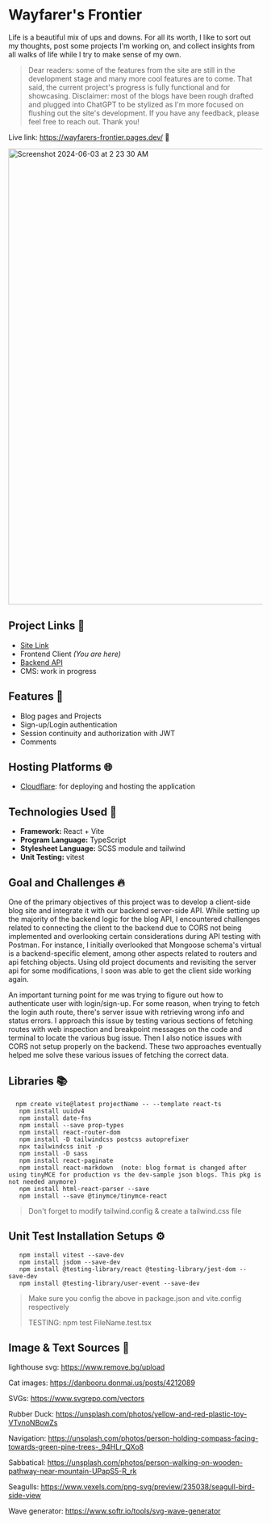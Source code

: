# Wayfarer's Frontier

Life is a beautiful mix of ups and downs. For all its worth, I like to sort out my thoughts, post some projects I'm working on, and collect insights from all walks of life while I try to make sense of my own. 

> Dear readers: some of the features from the site are still in the development stage and many more cool features are to come. That said, the current project's progress is fully functional and for showcasing. Disclaimer: most of the blogs have been rough drafted and plugged into ChatGPT to be stylized as I'm more focused on flushing out the site's development. If you have any feedback, please feel free to reach out. Thank you!

Live link: https://wayfarers-frontier.pages.dev/ 🧳

<img width="903" alt="Screenshot 2024-06-03 at 2 23 30 AM" src="https://github.com/NovaCat35/blog-client/assets/54908064/e27498aa-c8f7-46fe-b1d8-128499e28c6d">


## Project Links 🔗
- [Site Link](https://wayfarers-frontier.pages.dev/)
- Frontend Client _(You are here)_
- [Backend API ](https://github.com/NovaCat35/blog-api)
- CMS: work in progress

## Features 🎯

- Blog pages and Projects
- Sign-up/Login authentication
- Session continuity and authorization with JWT
- Comments

## Hosting Platforms 🌐

- [Cloudflare](https://dash.cloudflare.com/): for deploying and hosting the application

## Technologies Used 🚀

- **Framework:** React + Vite
- **Program Language:** TypeScript
- **Stylesheet Language:** SCSS module and tailwind
- **Unit Testing:** vitest

## Goal and Challenges 🔥

One of the primary objectives of this project was to develop a client-side blog site and integrate it with our backend server-side API. While setting up the majority of the backend logic for the blog API, I encountered challenges related to connecting the client to the backend due to CORS not being implemented and overlooking certain considerations during API testing with Postman. For instance, I initially overlooked that Mongoose schema's virtual is a backend-specific element, among other aspects related to routers and api fetching objects. Using old project documents and revisiting the server api for some modifications, I soon was able to get the client side working again.

An important turning point for me was trying to figure out how to authenticate user with login/sign-up. For some reason, when trying to fetch the login auth route, there's server issue with retrieving wrong info and status errors. I approach this issue by testing various sections of fetching routes with web inspection and breakpoint messages on the code and terminal to locate the various bug issue. Then I also notice issues with CORS not setup properly on the backend. These two approaches eventually helped me solve these various issues of fetching the correct data.

## Libraries 📚

```
  npm create vite@latest projectName -- --template react-ts
   npm install uuidv4
   npm install date-fns
   npm install --save prop-types
   npm install react-router-dom
   npm install -D tailwindcss postcss autoprefixer
   npx tailwindcss init -p
   npm install -D sass
   npm install react-paginate
   npm install react-markdown  (note: blog format is changed after using tinyMCE for production vs the dev-sample json blogs. This pkg is not needed anymore)
   npm install html-react-parser --save
   npm install --save @tinymce/tinymce-react
```

> Don't forget to modify tailwind.config & create a tailwind.css file

## Unit Test Installation Setups ⚙️

```
   npm install vitest --save-dev
   npm install jsdom --save-dev
   npm install @testing-library/react @testing-library/jest-dom --save-dev
   npm install @testing-library/user-event --save-dev
```

> Make sure you config the above in package.json and vite.config respectively
>
> TESTING: npm test FileName.test.tsx

## Image & Text Sources 🌅

lighthouse svg: https://www.remove.bg/upload

Cat images: https://danbooru.donmai.us/posts/4212089

SVGs: https://www.svgrepo.com/vectors

Rubber Duck: https://unsplash.com/photos/yellow-and-red-plastic-toy-VTvnoNBowZs

Navigation: https://unsplash.com/photos/person-holding-compass-facing-towards-green-pine-trees-_94HLr_QXo8

Sabbatical:
https://unsplash.com/photos/person-walking-on-wooden-pathway-near-mountain-UPapS5-R_rk

Seagulls:
https://www.vexels.com/png-svg/preview/235038/seagull-bird-side-view

Wave generator:
https://www.softr.io/tools/svg-wave-generator
